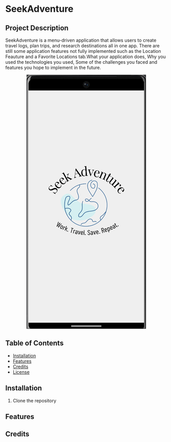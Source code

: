#  SeekAdventure

## Project Description

SeekAdventure is a menu-driven application that allows users to create travel logs, plan trips, and research destinations all in one app. There are 
still some application features not fully implemented such as the Location Feauture and a Favorite Locations tab.What your application does,
Why you used the technologies you used,
Some of the challenges you faced and features you hope to implement in the future.

<p align="center">
  <img src="https://github.com/LCRazo/travel-app-SeekAdventure/blob/main/seekAdventureGif.gif" alt="Seek Adventure GIF">
</p>

## Table of Contents

- [Installation](#installation)
- [Features](#Features)
- [Credits](#credits)
- [License](#license)

## Installation

1. Clone the repository


## Features


## Credits






